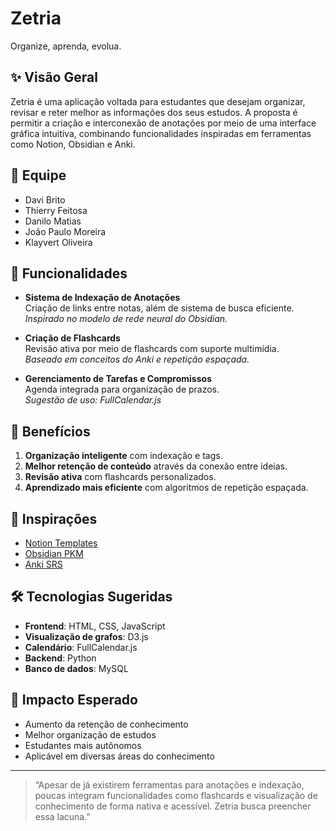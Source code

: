 # Zetria

Organize, aprenda, evolua.

## ✨ Visão Geral

Zetria é uma aplicação voltada para estudantes que desejam organizar, revisar e reter melhor as informações dos seus estudos. A proposta é permitir a criação e interconexão de anotações por meio de uma interface gráfica intuitiva, combinando funcionalidades inspiradas em ferramentas como Notion, Obsidian e Anki.

## 👥 Equipe

- Davi Brito  
- Thierry Feitosa  
- Danilo Matias  
- João Paulo Moreira  
- Klayvert Oliveira  

## 🧩 Funcionalidades

- **Sistema de Indexação de Anotações**  
  Criação de links entre notas, além de sistema de busca eficiente.  
  _Inspirado no modelo de rede neural do Obsidian._

- **Criação de Flashcards**  
  Revisão ativa por meio de flashcards com suporte multimídia.  
  _Baseado em conceitos do Anki e repetição espaçada._

- **Gerenciamento de Tarefas e Compromissos**  
  Agenda integrada para organização de prazos.  
  _Sugestão de uso: FullCalendar.js_

## 🎯 Benefícios

1. **Organização inteligente** com indexação e tags.
2. **Melhor retenção de conteúdo** através da conexão entre ideias.
3. **Revisão ativa** com flashcards personalizados.
4. **Aprendizado mais eficiente** com algoritmos de repetição espaçada.

## 🧠 Inspirações

- [Notion Templates](https://www.notion.com/templates)
- [Obsidian PKM](https://forum.obsidian.md)
- [Anki SRS](https://docs.ankiweb.net/studying.html)

## 🛠️ Tecnologias Sugeridas

- **Frontend**: HTML, CSS, JavaScript   
- **Visualização de grafos**: D3.js  
- **Calendário**: FullCalendar.js  
- **Backend**: Python  
- **Banco de dados**: MySQL  

## 🎯 Impacto Esperado

- Aumento da retenção de conhecimento  
- Melhor organização de estudos  
- Estudantes mais autônomos  
- Aplicável em diversas áreas do conhecimento  

---

> “Apesar de já existirem ferramentas para anotações e indexação, poucas integram funcionalidades como flashcards e visualização de conhecimento de forma nativa e acessível. Zetria busca preencher essa lacuna.”

